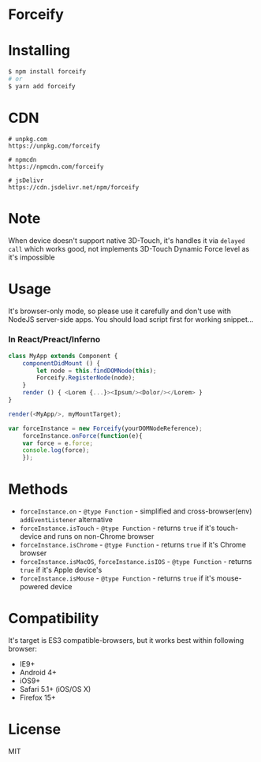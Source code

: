 # Forceify

# Installing
```bash
$ npm install forceify
# or
$ yarn add forceify
```

# CDN
```
# unpkg.com
https://unpkg.com/forceify

# npmcdn
https://npmcdn.com/forceify

# jsDelivr
https://cdn.jsdelivr.net/npm/forceify
```

# Note
When device doesn't support native 3D-Touch, it's handles it via `delayed call` which works good, not implements 3D-Touch Dynamic Force level as it's impossible

# Usage
It's browser-only mode, so please use it carefully and don't use with NodeJS server-side apps.
You should load script first for working snippet...

### In React/Preact/Inferno
```javascript
class MyApp extends Component {
	componentDidMount () {
		let node = this.findDOMNode(this);
		Forceify.RegisterNode(node);
	}
	render () { <Lorem {...}><Ipsum/><Dolor/></Lorem> }
}

render(<MyApp/>, myMountTarget);
```

```javascript
var forceInstance = new Forceify(yourDOMNodeReference);
	forceInstance.onForce(function(e){
	var force = e.force;
	console.log(force);
	});
```

# Methods
* `forceInstance.on` - `@type Function` - simplified and cross-browser(env) `addEventListener` alternative
* `forceInstance.isTouch` - `@type Function` - returns `true` if it's touch-device and runs on non-Chrome browser
* `forceInstance.isChrome` - `@type Function` - returns `true` if it's Chrome browser
* `forceInstance.isMacOS`, `forceInstance.isIOS` - `@type Function` - returns `true` if it's Apple device's
* `forceInstance.isMouse` - `@type Function` - returns `true` if it's mouse-powered device


# Compatibility
It's target is ES3 compatible-browsers, but it works best within following browser: 
* IE9+
* Android 4+
* iOS9+
* Safari 5.1+ (iOS/OS X)
* Firefox 15+

# License
MIT